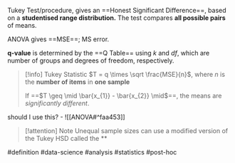 Tukey Test/procedure,  gives an ==Honest Significant Difference==, based on a **studentised range distribution.** The test compares **all possible pairs** of means.

ANOVA gives ==MSE==; MS error.

**q-value** is determined by the ==Q Table== using $k$ and $df$, which are number of groups and degrees of freedom, respectively.

> [!info] Tukey Statistic
> $T = q   \times \sqrt \frac{MSE}{n}$, where $n$ is the **number of items** in **one sample**
> 
> If ==$T \geq   \mid  \bar{x_{1}} - \bar{x_{2}}  \mid$==, the means are *significantly different*.



should I use this? - ![[ANOVA#^faa453]]


> [!attention] Note
> Unequal sample sizes can use a modified version of the Tukey HSD called the **


#definition #data-science #analysis #statistics #post-hoc